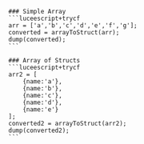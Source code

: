     ### Simple Array
    ```luceescript+trycf
    arr = ['a','b','c','d','e','f','g'];
    converted = arrayToStruct(arr);
    dump(converted);
    ```

    ### Array of Structs
    ```luceescript+trycf
    arr2 = [
        {name:'a'},
        {name:'b'},
        {name:'c'},
        {name:'d'},
        {name:'e'}
    ];
    converted2 = arrayToStruct(arr2);
    dump(converted2);
    ```
